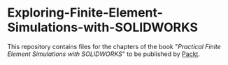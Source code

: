 # Exploring-Finite-Element-Simulations-with-SOLIDWORKS
This repository contains files for the chapters of the book "*Practical Finite Element Simulations with SOLIDWORKS*" to be published by [Packt](https://www.packtpub.com/).
